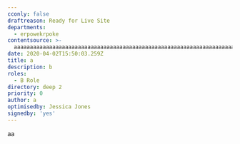 ```yaml
---
cconly: false
draftreason: Ready for Live Site
departments:
  - erpowekrpoke
contentsource: >-
  aaaaaaaaaaaaaaaaaaaaaaaaaaaaaaaaaaaaaaaaaaaaaaaaaaaaaaaaaaaaaaaaaaaaaaaaaaaaaaaaaaaaaaaaaaaaaaaaaaaaaaaaaaaaaaaaaaaaaaaaaaaaaaaaaaaaaaaaaaaaaaaaaaaaaaaaaaaaaaaaaaaaaaaaaaaaaaaaaaaaaaaaaaaaaaaaaaaaaaaaaaaaaaaaaaaaaaaaaaaaaaaaaaaaaaaaaaaaaaaaaaaaaaaaaaaaaaaaaaaaaaaaaaaaaaaaaaaaaaaaaaaaaaaaaaaaaaaaa
date: 2020-04-02T15:50:03.259Z
title: a
description: b
roles:
  - B Role
directory: deep 2
priority: 0
author: a
optimisedby: Jessica Jones
signedby: 'yes'
---
```

aa
